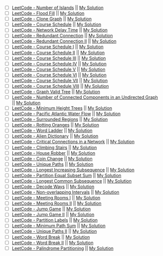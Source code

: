 - [ ] [LeetCode - Number of Islands](https://leetcode.com/problems/number-of-islands/) || [My Solution]()
- [ ] [LeetCode - Flood Fill](https://leetcode.com/problems/flood-fill/) || [My Solution]()
- [ ] [LeetCode - Clone Graph](https://leetcode.com/problems/clone-graph/) || [My Solution]()
- [ ] [LeetCode - Course Schedule](https://leetcode.com/problems/course-schedule/) || [My Solution]()
- [ ] [LeetCode - Network Delay Time](https://leetcode.com/problems/network-delay-time/) || [My Solution]()
- [ ] [LeetCode - Redundant Connection](https://leetcode.com/problems/redundant-connection/) || [My Solution]()
- [ ] [LeetCode - Redundant Connection II](https://leetcode.com/problems/redundant-connection-ii/) || [My Solution]()
- [ ] [LeetCode - Course Schedule I](https://leetcode.com/problems/course-schedule/) || [My Solution]()
- [ ] [LeetCode - Course Schedule II](https://leetcode.com/problems/course-schedule-ii/) || [My Solution]()
- [ ] [LeetCode - Course Schedule III](https://leetcode.com/problems/course-schedule-iii/) || [My Solution]()
- [ ] [LeetCode - Course Schedule IV](https://leetcode.com/problems/course-schedule-iv/) || [My Solution]()
- [ ] [LeetCode - Course Schedule V](https://leetcode.com/problems/course-schedule-v/) || [My Solution]()
- [ ] [LeetCode - Course Schedule VI](https://leetcode.com/problems/course-schedule-vi/) || [My Solution]()
- [ ] [LeetCode - Course Schedule VII](https://leetcode.com/problems/course-schedule-vii/) || [My Solution]()
- [ ] [LeetCode - Course Schedule VIII](https://leetcode.com/problems/course-schedule-viii/)  || [My Solution]()
- [ ] [LeetCode - Graph Valid Tree](https://leetcode.com/problems/graph-valid-tree/) || [My Solution]()
- [ ] [LeetCode - Number of Connected Components in an Undirected Graph](https://leetcode.com/problems/number-of-connected-components-in-an-undirected-graph/) || [My Solution]()
- [ ] [LeetCode - Minimum Height Trees](https://leetcode.com/problems/minimum-height-trees/) || [My Solution]()
- [ ] [LeetCode - Pacific Atlantic Water Flow](https://leetcode.com/problems/pacific-atlantic-water-flow/) || [My Solution]()
- [ ] [LeetCode - Surrounded Regions](https://leetcode.com/problems/surrounded-regions/) || [My Solution]()
- [ ] [LeetCode - Rotting Oranges](https://leetcode.com/problems/rotting-oranges/) || [My Solution]()
- [ ] [LeetCode - Word Ladder](https://leetcode.com/problems/word-ladder/) || [My Solution]()
- [ ] [LeetCode - Alien Dictionary](https://leetcode.com/problems/alien-dictionary/) || [My Solution]()
- [ ] [LeetCode - Critical Connections in a Network](https://leetcode.com/problems/critical-connections-in-a-network/) || [My Solution]()
- [ ] [LeetCode - Climbing Stairs](https://leetcode.com/problems/climbing-stairs/) || [My Solution]()
- [ ] [LeetCode - House Robber](https://leetcode.com/problems/house-robber/) || [My Solution]()
- [ ] [LeetCode - Coin Change](https://leetcode.com/problems/coin-change/) || [My Solution]()
- [ ] [LeetCode - Unique Paths](https://leetcode.com/problems/unique-paths/) || [My Solution]()
- [ ] [LeetCode - Longest Increasing Subsequence](https://leetcode.com/problems/longest-increasing-subsequence/) || [My Solution]()
- [ ] [LeetCode - Partition Equal Subset Sum](https://leetcode.com/problems/partition-equal-subset-sum/) || [My Solution]()
- [ ] [LeetCode - Longest Common Subsequence](https://leetcode.com/problems/longest-common-subsequence/) || [My Solution]()
- [ ] [LeetCode - Decode Ways](https://leetcode.com/problems/decode-ways/) || [My Solution]()
- [ ] [LeetCode - Non-overlapping Intervals](https://leetcode.com/problems/non-overlapping-intervals/) || [My Solution]()
- [ ] [LeetCode - Meeting Rooms I](https://leetcode.com/problems/meeting-rooms/) || [My Solution]()
- [ ] [LeetCode - Meeting Rooms II](https://leetcode.com/problems/meeting-rooms-ii/) || [My Solution]()
- [ ] [LeetCode - Jump Game](https://leetcode.com/problems/jump-game/) || [My Solution]()
- [ ] [LeetCode - Jump Game II](https://leetcode.com/problems/jump-game-ii/) || [My Solution]()
- [ ] [LeetCode - Partition Labels](https://leetcode.com/problems/partition-labels/) || [My Solution]()
- [ ] [LeetCode - Minimum Path Sum](https://leetcode.com/problems/minimum-path-sum/) || [My Solution]()
- [ ] [LeetCode - Unique Paths II](https://leetcode.com/problems/unique-paths-ii/) || [My Solution]()
- [ ] [LeetCode - Word Break](https://leetcode.com/problems/word-break/) || [My Solution]()
- [ ] [LeetCode - Word Break II](https://leetcode.com/problems/word-break-ii/) || [My Solution]()
- [ ] [LeetCode - Palindrome Partitioning](https://leetcode.com/problems/palindrome-partitioning/) || [My Solution]()